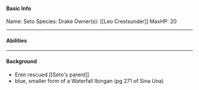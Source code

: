 #### Basic Info
Name: Seto
Species: Drake
Owner(s): [[Leo Crestsunder]]
MaxHP: 20 

---

#### Abilities

---

#### Background
- Eren rescued [[Seto's parent]]
- blue, smaller form of a Waterfall Ibingan (pg 271 of Sina Una)